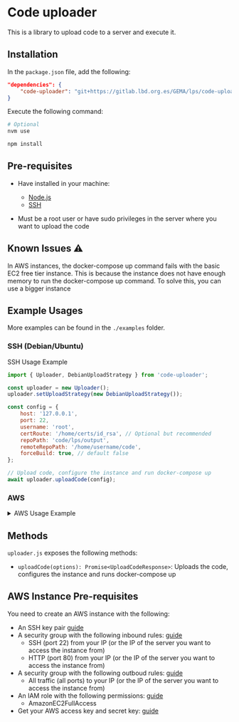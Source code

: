 # Code uploader

This is a library to upload code to a server and execute it.

## Installation

In the `package.json` file, add the following:

```json
"dependencies": {
    "code-uploader": "git+https://gitlab.lbd.org.es/GEMA/lps/code-uploader.git"
}
```

Execute the following command:

```bash
# Optional
nvm use 

npm install
```

## Pre-requisites

- Have installed in your machine:
  - [Node.js](https://nodejs.org/en/download/)
  - [SSH](https://www.ssh.com/ssh/command/)

- Must be a root user or have sudo privileges in the server where you want to upload the code

## Known Issues :warning:

In AWS instances, the docker-compose up command fails with the basic EC2 free tier instance. This is because the instance does not have enough memory to run the docker-compose up command. To solve this, you can use a bigger instance

## Example Usages

More examples can be found in the `./examples` folder.

### SSH (Debian/Ubuntu)

SSH Usage Example

```js
import { Uploader, DebianUploadStrategy } from 'code-uploader';

const uploader = new Uploader();
uploader.setUploadStrategy(new DebianUploadStrategy());

const config = {
    host: '127.0.0.1',
    port: 22,
    username: 'root',
    certRoute: '/home/certs/id_rsa', // Optional but recommended
    repoPath: 'code/lps/output',
    remoteRepoPath: '/home/username/code',
    forceBuild: true, // default false
};

// Upload code, configure the instance and run docker-compose up
await uploader.uploadCode(config);
```

### AWS

<details>
<summary>AWS Usage Example</summary>

```js
import { Uploader, AWSUploadStrategy } from 'code-uploader';

// Create the uploader
const uploader = new Uploader();

// Set the upload strategy
uploader.setUploadStrategy(new AWSUploadStrategy());

// Upload the code
const uploadRes = await uploader.uploadCode({
    AWS_ACCESS_KEY_ID,
    AWS_SECRET_ACCESS_KEY,
    AWS_REGION,
    AWS_AMI_ID,
    AWS_INSTANCE_TYPE,
    AWS_INSTANCE_NAME,
    AWS_SECURITY_GROUP_ID,
    AWS_KEY_NAME,
    AWS_USERNAME,
    AWS_SSH_PRIVATE_KEY_PATH,
    REPO_DIRECTORY,
    REMOTE_REPO_PATH: `/home/${AWS_USERNAME}/code`,
});
```

</details>

## Methods

`uploader.js` exposes the following methods:

- `uploadCode(options): Promise<UploadCodeResponse>`: Uploads the code, configures the instance and runs docker-compose up

## AWS Instance Pre-requisites

You need to create an AWS instance with the following:

- An SSH key pair [guide](https://docs.aws.amazon.com/AWSEC2/latest/UserGuide/create-key-pairs.html)
- A security group with the following inbound rules: [guide](https://docs.aws.amazon.com/AWSEC2/latest/UserGuide/ec2-security-groups.html?icmpid=docs_ec2_console#creating-security-group)
  - SSH (port 22) from your IP (or the IP of the server you want to access the instance from)
  - HTTP (port 80) from your IP (or the IP of the server you want to access the instance from)
- A security group with the following outboud rules: [guide](https://docs.aws.amazon.com/AWSEC2/latest/UserGuide/ec2-security-groups.html?icmpid=docs_ec2_console#creating-security-group)
  - All traffic (all ports) to your IP (or the IP of the server you want to access the instance from)
- An IAM role with the following permissions: [guide](https://docs.aws.amazon.com/singlesignon/latest/userguide/what-is.html?icmpid=docs_console_unmapped)
  - AmazonEC2FullAccess
- Get your AWS access key and secret key: [guide](https://docs.aws.amazon.com/general/latest/gr/aws-sec-cred-types.html#access-keys-and-secret-access-keys)
